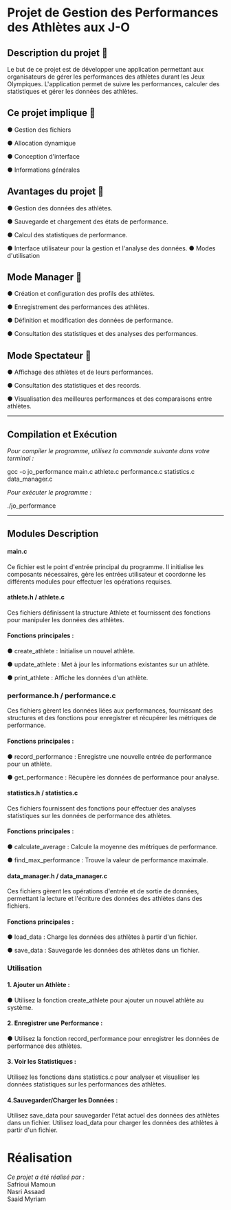 # Projet de Gestion des Performances des Athlètes aux J-O
## Description du projet 📜
Le but de ce projet est de développer une application permettant aux organisateurs de gérer les performances des athlètes durant les Jeux Olympiques. L'application permet de suivre les performances, calculer des statistiques et gérer les données des athlètes.

## Ce projet implique 💼
● Gestion des fichiers  

● Allocation dynamique  

● Conception d'interface  

● Informations générales
## Avantages du projet 🚀
● Gestion des données des athlètes.  

● Sauvegarde et chargement des états de performance.  

● Calcul des statistiques de performance.  

● Interface utilisateur pour la gestion et l'analyse des données.
● Modes d'utilisation
## Mode Manager 💫
● Création et configuration des profils des athlètes.  

● Enregistrement des performances des athlètes.  

● Définition et modification des données de performance.  

● Consultation des statistiques et des analyses des performances.
## Mode Spectateur 🍾
● Affichage des athlètes et de leurs performances.  

● Consultation des statistiques et des records.  

● Visualisation des meilleures performances et des comparaisons entre athlètes.  
_________________________________________________________________________________________________________________________________________________
## Compilation et Exécution
_Pour compiler le programme, utilisez la commande suivante dans votre terminal :_

gcc -o jo_performance main.c athlete.c performance.c statistics.c data_manager.c  

_Pour exécuter le programme :_

./jo_performance  
______________________________________________________________________________________________________________________________________________________________
## Modules Description  

#### main.c  

Ce fichier est le point d'entrée principal du programme. Il initialise les composants nécessaires, gère les entrées utilisateur et coordonne les différents modules pour effectuer les opérations requises.

#### athlete.h / athlete.c
Ces fichiers définissent la structure Athlete et fournissent des fonctions pour manipuler les données des athlètes.

#### Fonctions principales :

● create_athlete : Initialise un nouvel athlète.  

● update_athlete : Met à jour les informations existantes sur un athlète.  

● print_athlete : Affiche les données d'un athlète.
### performance.h / performance.c
Ces fichiers gèrent les données liées aux performances, fournissant des structures et des fonctions pour enregistrer et récupérer les métriques de performance.

#### Fonctions principales :

● record_performance : Enregistre une nouvelle entrée de performance pour un athlète.  

● get_performance : Récupère les données de performance pour analyse.
#### statistics.h / statistics.c
Ces fichiers fournissent des fonctions pour effectuer des analyses statistiques sur les données de performance des athlètes.

#### Fonctions principales :

● calculate_average : Calcule la moyenne des métriques de performance.  

● find_max_performance : Trouve la valeur de performance maximale.
#### data_manager.h / data_manager.c
Ces fichiers gèrent les opérations d'entrée et de sortie de données, permettant la lecture et l'écriture des données des athlètes dans des fichiers.

#### Fonctions principales :

● load_data : Charge les données des athlètes à partir d'un fichier.  

● save_data : Sauvegarde les données des athlètes dans un fichier.
### Utilisation
#### 1. Ajouter un Athlète :

● Utilisez la fonction create_athlete pour ajouter un nouvel athlète au système.
#### 2. Enregistrer une Performance :

● Utilisez la fonction record_performance pour enregistrer les données de performance des athlètes.
#### 3. Voir les Statistiques :

Utilisez les fonctions dans statistics.c pour analyser et visualiser les données statistiques sur les performances des athlètes.
#### 4.Sauvegarder/Charger les Données :

Utilisez save_data pour sauvegarder l'état actuel des données des athlètes dans un fichier.
Utilisez load_data pour charger les données des athlètes à partir d'un fichier.  
# Réalisation
_Ce projet a été réalisé par :_  
Safrioui Mamoun  
Nasri Assaad  
Saaid Myriam
